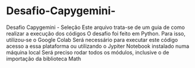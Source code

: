 # Desafio-Capygemini-
Desafio Capygemini - Seleção
Este arquivo trata-se de um guia de como realizar a execução dos códigos
O desafio foi feito em Python. 
Para isso, utilizou-se o Google Colab
Será necessário para executar este código acesso a essa plataforma ou utilizando o Jypiter Notebook instalado numa máquina local
Será preciso rodar todos os módulos, inclusive o de importação da biblioteca Math
